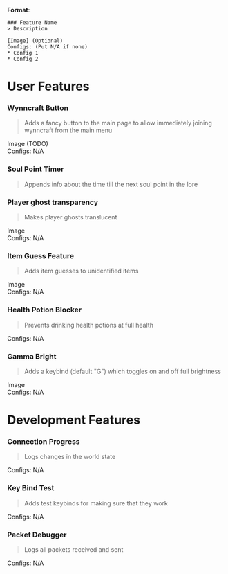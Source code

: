 **Format**:
```
### Feature Name
> Description

[Image] (Optional)
Configs: (Put N/A if none)
* Config 1
* Config 2
```

# User Features

### Wynncraft Button
> Adds a fancy button to the main page to allow immediately joining wynncraft from the main menu

Image (TODO)<br>
Configs: N/A

### Soul Point Timer
> Appends info about the time till the next soul point in the lore 

### Player ghost transparency
> Makes player ghosts translucent

Image<br>
Configs: N/A

### Item Guess Feature
> Adds item guesses to unidentified items

Image<br>
Configs: N/A


### Health Potion Blocker
> Prevents drinking health potions at full health

Configs: N/A

### Gamma Bright
> Adds a keybind (default "G") which toggles on and off full brightness

Image<br>
Configs: N/A

# Development Features

### Connection Progress
> Logs changes in the world state

Configs: N/A

### Key Bind Test
> Adds test keybinds for making sure that they work

Configs: N/A

### Packet Debugger
> Logs all packets received and sent

Configs: N/A